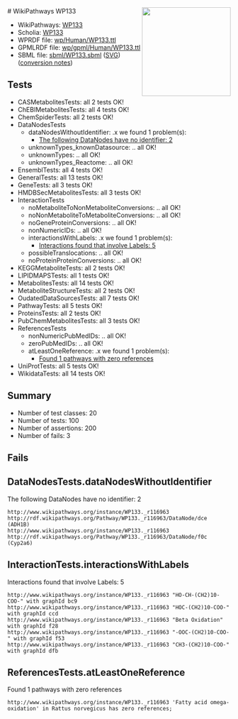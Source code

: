 <img style="float: right; width: 200px" src="../logo.png" />
# WikiPathways WP133

* WikiPathways: [WP133](https://identifiers.org/wikipathways:WP133)
* Scholia: [WP133](https://scholia.toolforge.org/wikipathways/WP133)
* WPRDF file: [wp/Human/WP133.ttl](../wp/Human/WP133.ttl)
* GPMLRDF file: [wp/gpml/Human/WP133.ttl](../wp/gpml/Human/WP133.ttl)
* SBML file: [sbml/WP133.sbml](../sbml/WP133.sbml) ([SVG](../sbml/WP133.svg)) ([conversion notes](../sbml/WP133.txt))

## Tests
* CASMetabolitesTests: all 2 tests OK!
* ChEBIMetabolitesTests: all 4 tests OK!
* ChemSpiderTests: all 2 tests OK!
* DataNodesTests
    * dataNodesWithoutIdentifier: .x we found 1 problem(s):
        * [The following DataNodes have no identifier: 2](#d2d32fa1)
    * unknownTypes_knownDatasource: .. all OK!
    * unknownTypes: .. all OK!
    * unknownTypes_Reactome: .. all OK!
* EnsemblTests: all 4 tests OK!
* GeneralTests: all 13 tests OK!
* GeneTests: all 3 tests OK!
* HMDBSecMetabolitesTests: all 3 tests OK!
* InteractionTests
    * noMetaboliteToNonMetaboliteConversions: .. all OK!
    * noNonMetaboliteToMetaboliteConversions: .. all OK!
    * noGeneProteinConversions: .. all OK!
    * nonNumericIDs: .. all OK!
    * interactionsWithLabels: .x we found 1 problem(s):
        * [Interactions found that involve Labels: 5](#630d267c)
    * possibleTranslocations: .. all OK!
    * noProteinProteinConversions: .. all OK!
* KEGGMetaboliteTests: all 2 tests OK!
* LIPIDMAPSTests: all 1 tests OK!
* MetabolitesTests: all 14 tests OK!
* MetaboliteStructureTests: all 2 tests OK!
* OudatedDataSourcesTests: all 7 tests OK!
* PathwayTests: all 5 tests OK!
* ProteinsTests: all 2 tests OK!
* PubChemMetabolitesTests: all 3 tests OK!
* ReferencesTests
    * nonNumericPubMedIDs: .. all OK!
    * zeroPubMedIDs: .. all OK!
    * atLeastOneReference: .x we found 1 problem(s):
        * [Found 1 pathways with zero references](#35eb778e)
* UniProtTests: all 5 tests OK!
* WikidataTests: all 14 tests OK!


## Summary

* Number of test classes: 20
* Number of tests: 100
* Number of assertions: 200
* Number of fails: 3

## Fails

<a name="d2d32fa1" />

## DataNodesTests.dataNodesWithoutIdentifier

The following DataNodes have no identifier: 2
```
http://www.wikipathways.org/instance/WP133._r116963 http://rdf.wikipathways.org/Pathway/WP133._r116963/DataNode/dce (ADH1B)
http://www.wikipathways.org/instance/WP133._r116963 http://rdf.wikipathways.org/Pathway/WP133._r116963/DataNode/f0c (Cyp2a6)
```

<a name="630d267c" />

## InteractionTests.interactionsWithLabels

Interactions found that involve Labels: 5
```
http://www.wikipathways.org/instance/WP133._r116963 "HO-CH-(CH2)10-COO-" with graphId bc9
http://www.wikipathways.org/instance/WP133._r116963 "HOC-(CH2)10-COO-" with graphId ccd
http://www.wikipathways.org/instance/WP133._r116963 "Beta Oxidation" with graphId f28
http://www.wikipathways.org/instance/WP133._r116963 "-OOC-(CH2)10-COO-" with graphId f53
http://www.wikipathways.org/instance/WP133._r116963 "CH3-(CH2)10-COO-" with graphId dfb
```

<a name="35eb778e" />

## ReferencesTests.atLeastOneReference

Found 1 pathways with zero references
```
http://www.wikipathways.org/instance/WP133._r116963 'Fatty acid omega-oxidation' in Rattus norvegicus has zero references; 
```

